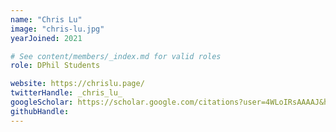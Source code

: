 ```yaml
---
name: "Chris Lu"
image: "chris-lu.jpg"
yearJoined: 2021

# See content/members/_index.md for valid roles
role: DPhil Students

website: https://chrislu.page/
twitterHandle: _chris_lu_
googleScholar: https://scholar.google.com/citations?user=4WLoIRsAAAAJ&hl=en
githubHandle:
---
```

